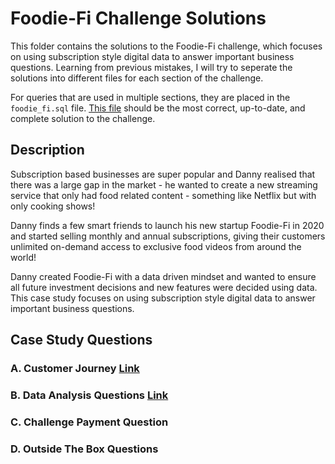 # Foodie-Fi Challenge Solutions

This folder contains the solutions to the Foodie-Fi challenge, which focuses on using subscription style digital data to answer important business questions. Learning from previous mistakes, I will try to seperate the solutions into different files for each section of the challenge.

For queries that are used in multiple sections, they are placed in the `foodie_fi.sql` file. [This file](foodie_fi.sql) should be the most correct, up-to-date, and complete solution to the challenge.

## Description

Subscription based businesses are super popular and Danny realised that there was a large gap in the market - he wanted to create a new streaming service that only had food related content - something like Netflix but with only cooking shows!

Danny finds a few smart friends to launch his new startup Foodie-Fi in 2020 and started selling monthly and annual subscriptions, giving their customers unlimited on-demand access to exclusive food videos from around the world!

Danny created Foodie-Fi with a data driven mindset and wanted to ensure all future investment decisions and new features were decided using data. This case study focuses on using subscription style digital data to answer important business questions.

## Case Study Questions

### A. Customer Journey [Link](Customer%20Journey.md)

### B. Data Analysis Questions [Link](Data%20Analysis.md)


### C. Challenge Payment Question


### D. Outside The Box Questions


